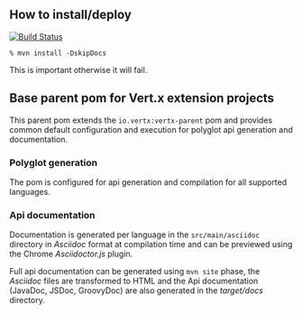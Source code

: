 ## How to install/deploy

[![Build Status](https://vertx.ci.cloudbees.com/buildStatus/icon?job=vert.x3-ext-parent)](https://vertx.ci.cloudbees.com/view/vert.x-3/job/vert.x3-ext-parent/)

~~~
% mvn install -DskipDocs
~~~

This is important otherwise it will fail.

## Base parent pom for Vert.x extension projects

This parent pom extends the `io.vertx:vertx-parent` pom and provides common default configuration and execution for
polyglot api generation and documentation.

### Polyglot generation

The pom is configured for api generation and compilation for all supported languages.

### Api documentation

Documentation is generated per language in the `src/main/asciidoc` directory in _Asciidoc_ format at compilation
time and can be previewed using the Chrome _Asciidoctor.js_ plugin.

Full api documentation can be generated using `mvn site` phase, the _Asciidoc_ files are transformed to HTML and
the Api documentation (JavaDoc, JSDoc, GroovyDoc) are also generated in the _target/docs_ directory.
